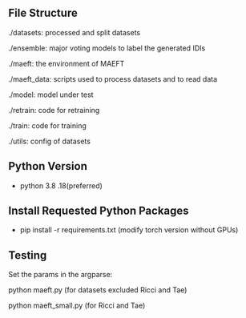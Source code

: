 ## File Structure

./datasets: processed and split datasets

./ensemble: major voting models to label the generated IDIs

./maeft: the environment of MAEFT

./maeft_data: scripts used to process datasets and to read data

./model: model under test

./retrain: code for retraining

./train: code for training

./utils: config of datasets

## Python Version

- python 3.8 .18(preferred)

## Install Requested Python Packages

- pip install -r requirements.txt (modify torch version without GPUs)

## Testing

Set the params in the argparse:

python maeft.py (for datasets excluded Ricci and Tae)

python maeft_small.py (for Ricci and Tae)

